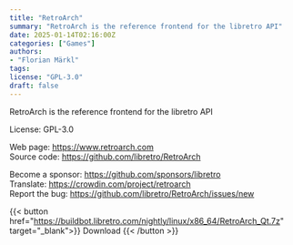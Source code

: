 ```yaml
---
title: "RetroArch"
summary: "RetroArch is the reference frontend for the libretro API"
date: 2025-01-14T02:16:00Z
categories: ["Games"]
authors:
- "Florian Märkl"
tags:
license: "GPL-3.0"
draft: false
---
```


RetroArch is the reference frontend for the libretro API

License: GPL-3.0

Web page: <https://www.retroarch.com>  
Source code: <https://github.com/libretro/RetroArch>

Become a sponsor: <https://github.com/sponsors/libretro>  
Translate: <https://crowdin.com/project/retroarch>  
Report the bug: <https://github.com/libretro/RetroArch/issues/new>  

{{< button href="https://buildbot.libretro.com/nightly/linux/x86_64/RetroArch_Qt.7z" target="_blank">}}
Download
{{< /button >}}